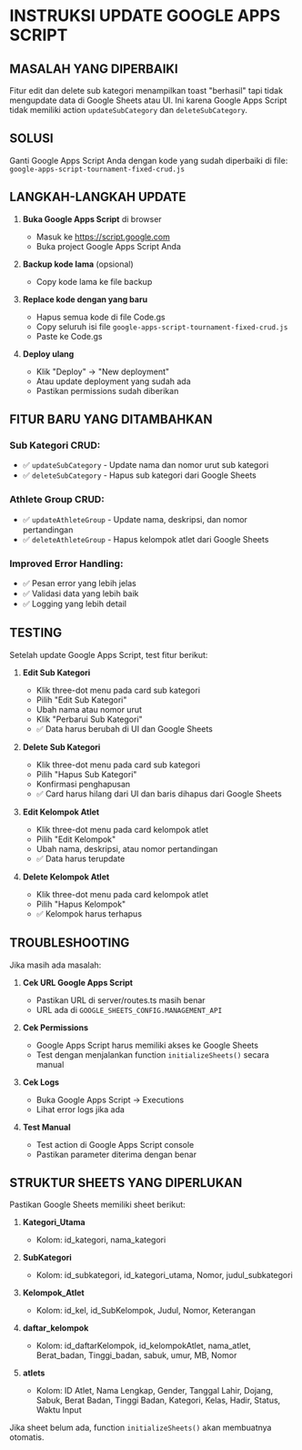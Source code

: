# INSTRUKSI UPDATE GOOGLE APPS SCRIPT

## MASALAH YANG DIPERBAIKI

Fitur edit dan delete sub kategori menampilkan toast "berhasil" tapi tidak mengupdate data di Google Sheets atau UI. Ini karena Google Apps Script tidak memiliki action `updateSubCategory` dan `deleteSubCategory`.

## SOLUSI

Ganti Google Apps Script Anda dengan kode yang sudah diperbaiki di file: `google-apps-script-tournament-fixed-crud.js`

## LANGKAH-LANGKAH UPDATE

1. **Buka Google Apps Script** di browser
   - Masuk ke https://script.google.com
   - Buka project Google Apps Script Anda

2. **Backup kode lama** (opsional)
   - Copy kode lama ke file backup

3. **Replace kode dengan yang baru**
   - Hapus semua kode di file Code.gs
   - Copy seluruh isi file `google-apps-script-tournament-fixed-crud.js`
   - Paste ke Code.gs

4. **Deploy ulang**
   - Klik "Deploy" → "New deployment"
   - Atau update deployment yang sudah ada
   - Pastikan permissions sudah diberikan

## FITUR BARU YANG DITAMBAHKAN

### Sub Kategori CRUD:
- ✅ `updateSubCategory` - Update nama dan nomor urut sub kategori
- ✅ `deleteSubCategory` - Hapus sub kategori dari Google Sheets

### Athlete Group CRUD:
- ✅ `updateAthleteGroup` - Update nama, deskripsi, dan nomor pertandingan
- ✅ `deleteAthleteGroup` - Hapus kelompok atlet dari Google Sheets

### Improved Error Handling:
- ✅ Pesan error yang lebih jelas
- ✅ Validasi data yang lebih baik
- ✅ Logging yang lebih detail

## TESTING

Setelah update Google Apps Script, test fitur berikut:

1. **Edit Sub Kategori**
   - Klik three-dot menu pada card sub kategori
   - Pilih "Edit Sub Kategori"
   - Ubah nama atau nomor urut
   - Klik "Perbarui Sub Kategori"
   - ✅ Data harus berubah di UI dan Google Sheets

2. **Delete Sub Kategori**
   - Klik three-dot menu pada card sub kategori
   - Pilih "Hapus Sub Kategori"
   - Konfirmasi penghapusan
   - ✅ Card harus hilang dari UI dan baris dihapus dari Google Sheets

3. **Edit Kelompok Atlet**
   - Klik three-dot menu pada card kelompok atlet
   - Pilih "Edit Kelompok"
   - Ubah nama, deskripsi, atau nomor pertandingan
   - ✅ Data harus terupdate

4. **Delete Kelompok Atlet**
   - Klik three-dot menu pada card kelompok atlet
   - Pilih "Hapus Kelompok"
   - ✅ Kelompok harus terhapus

## TROUBLESHOOTING

Jika masih ada masalah:

1. **Cek URL Google Apps Script**
   - Pastikan URL di server/routes.ts masih benar
   - URL ada di `GOOGLE_SHEETS_CONFIG.MANAGEMENT_API`

2. **Cek Permissions**
   - Google Apps Script harus memiliki akses ke Google Sheets
   - Test dengan menjalankan function `initializeSheets()` secara manual

3. **Cek Logs**
   - Buka Google Apps Script → Executions
   - Lihat error logs jika ada

4. **Test Manual**
   - Test action di Google Apps Script console
   - Pastikan parameter diterima dengan benar

## STRUKTUR SHEETS YANG DIPERLUKAN

Pastikan Google Sheets memiliki sheet berikut:

1. **Kategori_Utama**
   - Kolom: id_kategori, nama_kategori

2. **SubKategori**
   - Kolom: id_subkategori, id_kategori_utama, Nomor, judul_subkategori

3. **Kelompok_Atlet**
   - Kolom: id_kel, id_SubKelompok, Judul, Nomor, Keterangan

4. **daftar_kelompok**
   - Kolom: id_daftarKelompok, id_kelompokAtlet, nama_atlet, Berat_badan, Tinggi_badan, sabuk, umur, MB, Nomor

5. **atlets**
   - Kolom: ID Atlet, Nama Lengkap, Gender, Tanggal Lahir, Dojang, Sabuk, Berat Badan, Tinggi Badan, Kategori, Kelas, Hadir, Status, Waktu Input

Jika sheet belum ada, function `initializeSheets()` akan membuatnya otomatis.
